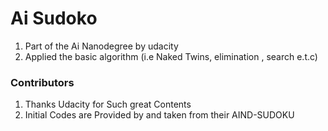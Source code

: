 #   Ai Sudoko 
1. Part of the Ai Nanodegree by udacity 
2. Applied the basic algorithm (i.e Naked Twins, elimination , search e.t.c)










### Contributors 
1. Thanks Udacity for Such great Contents 
2. Initial Codes are Provided by and taken from their AIND-SUDOKU 
